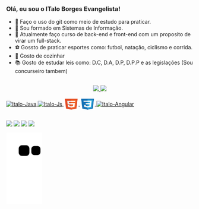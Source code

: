 ### Olá, eu sou o ITalo Borges Evangelista!

- 🔭 Faço o uso do git como meio de estudo para praticar.
- 🔭 Sou formado em Sistemas de Informação.
- 🔭 Atualmente faço curso de back-end e front-end com um proposito de virar um full-stack.
- ⚽ Gossto de praticar esportes como: futbol, natação, ciclismo e corrida.
- 🍕 Gosto de cozinhar
- 📚 Gosto de estudar leis como: D.C, D.A, D.P, D.P.P e as legislações (Sou concurseiro tambem)

##

<div align="center">
  <a href="https://github.com/BorgesItalo">
  <img height="180em" src="https://github-readme-stats.vercel.app/api?username=BorgesItalo&show_icons=true&theme=dark&include_all_commits=true&count_private=true"/>
  <img height="180em" src="https://github-readme-stats.vercel.app/api/top-langs/?username=BorgesItalo&layout=compact&langs_count=7&theme=dark"/>
</div>
  <div style="display: inline_block"><br>
  <img align="center" alt="Italo-Java" height="30" width="40" src="https://cdn.jsdelivr.net/gh/devicons/devicon/icons/java/java-original-wordmark.svg">
  <img align="center" alt="Italo-Js" height="30" width="40" src="https://cdn.jsdelivr.net/gh/devicons/devicon/icons/javascript/javascript-original.svg">
  <img align="center" alt="Italo-HTML" height="30" width="40" src="https://raw.githubusercontent.com/devicons/devicon/master/icons/html5/html5-original.svg">
  <img align="center" alt="Italo-CSS" height="30" width="40" src="https://raw.githubusercontent.com/devicons/devicon/master/icons/css3/css3-original.svg">
  <img align="center" alt="Italo-Angular" height="30" width="40" src="https://cdn.jsdelivr.net/gh/devicons/devicon/icons/angularjs/angularjs-original.svg">
 </div>
  
  ##
  
  <div> 
  <a href="https://instagram.com/_italo.borgess" target="_blank"><img src="https://img.shields.io/badge/-Instagram-%23E4405F?style=for-the-badge&logo=instagram&logoColor=white" target="_blank"></a>
 <a href="https://discord.gg/Evangelista16#6014" target="_blank"><img src="https://img.shields.io/badge/Discord-7289DA?style=for-the-badge&logo=discord&logoColor=white" target="_blank"></a> 
  <a href = "italoborgesevangelista@gmail.com"><img src="https://img.shields.io/badge/-Gmail-%23333?style=for-the-badge&logo=gmail&logoColor=white" target="_blank"></a>
  <a href="https://www.linkedin.com/in/italo-borges-0924aa191" target="_blank"><img src="https://img.shields.io/badge/-LinkedIn-%230077B5?style=for-the-badge&logo=linkedin&logoColor=white" target="_blank"></a> 
 
  ![Snake animation](https://github.com/rafaballerini/rafaballerini/blob/output/github-contribution-grid-snake.svg)
 
</div>
  
  
 
